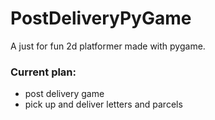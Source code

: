 # PostDeliveryPyGame

A just for fun 2d platformer made with pygame.

### Current plan:
* post delivery game
* pick up and deliver letters and parcels
